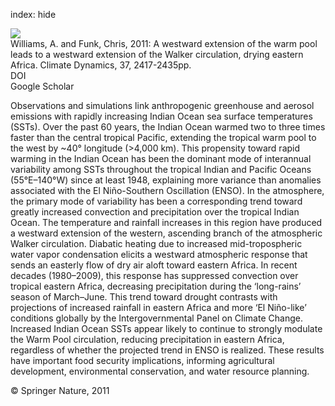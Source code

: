 index: hide

<div class="Citation">
    <div class="Citation-thumb CitationThumb-linked"  data-href="https://doi.org/10.1007/s00382-010-0984-y">
      <img src="https://static.claimspace.cloud/climate-study-static/refs/thumbs/11/Williams_and_Funk_2011-thumb.png" />
    </div>

  <div class="Citation-body">
    <div class="Citation-text">Williams, A. and Funk, Chris, 2011: A westward extension of the warm pool leads to a westward extension of the Walker circulation, drying eastern Africa. <span class="Article-journal">Climate Dynamics, </span><span class="Article-volume">37, </span>2417-2435pp.</div>
    <div class="Citation-links">
      <div class="CitationLink" data-href="https://doi.org/10.1007/s00382-010-0984-y">
        <div class="CitationLink-icon CitationLink-Doi"></div>
        <div class="CitationLink-text">DOI</div>
      </div>
      <div class="CitationLink" data-href="https://scholar.google.com/scholar?q=10.1007/s00382-010-0984-y">
        <div class="CitationLink-icon CitationLink-Scholar"></div>
        <div class="CitationLink-text">Google Scholar</div>
      </div>
    </div>
  </div>
</div>

Observations and simulations link anthropogenic greenhouse and aerosol emissions with rapidly increasing Indian Ocean sea surface temperatures (SSTs). Over the past 60 years, the Indian Ocean warmed two to three times faster than the central tropical Pacific, extending the tropical warm pool to the west by ~40° longitude (>4,000 km). This propensity toward rapid warming in the Indian Ocean has been the dominant mode of interannual variability among SSTs throughout the tropical Indian and Pacific Oceans (55°E–140°W) since at least 1948, explaining more variance than anomalies associated with the El Niño-Southern Oscillation (ENSO). In the atmosphere, the primary mode of variability has been a corresponding trend toward greatly increased convection and precipitation over the tropical Indian Ocean. The temperature and rainfall increases in this region have produced a westward extension of the western, ascending branch of the atmospheric Walker circulation. Diabatic heating due to increased mid-tropospheric water vapor condensation elicits a westward atmospheric response that sends an easterly flow of dry air aloft toward eastern Africa. In recent decades (1980–2009), this response has suppressed convection over tropical eastern Africa, decreasing precipitation during the ‘long-rains’ season of March–June. This trend toward drought contrasts with projections of increased rainfall in eastern Africa and more ‘El Niño-like’ conditions globally by the Intergovernmental Panel on Climate Change. Increased Indian Ocean SSTs appear likely to continue to strongly modulate the Warm Pool circulation, reducing precipitation in eastern Africa, regardless of whether the projected trend in ENSO is realized. These results have important food security implications, informing agricultural development, environmental conservation, and water resource planning.

<div class="Citation-copy">
&copy; Springer Nature, 2011
</div>